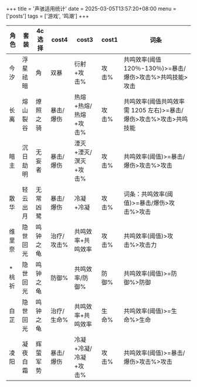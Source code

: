 +++
title = '声骇适用统计'
date = 2025-03-05T13:57:20+08:00
menu = ['posts']
tags = ['游戏', '鸣潮']
+++

| 角色   | 套装     | 4c选择   | cost4      | cost3                | cost1 | 词条                                          |
| ------ | -------- | -------- | ---------- | -------------------- | ----- | --------------------------------------------- |
| 今汐   | 浮星祛暗 | 角       | 双暴       | 衍射+攻击%           | 攻击% | 共鸣效率(阈值120％-130％)>=暴击/爆伤>攻击%>共鸣技能>攻击 |
| 长离   | 熔山裂谷 | 燎照之骑 | 暴击/爆伤  | 热熔+热熔/热熔+攻击% | 攻击% | 共鸣效率(阈值共鸣效率需 1205 左右)>=暴击/爆伤>攻击%>攻击>共鸣技能 |
| 暗主   | 沉日劫明 | 无妄者   | 暴击/爆伤  | 湮灭+湮灭/溟灭+攻击% | 攻击% | 共鸣效率(阈值)>=暴击/爆伤>攻击%>攻击          |
| 散华   | 轻云出月 | 无常凶鹭 | 暴击/爆伤  | 冷凝+冷凝            | 攻击% | 词条：共鸣效率(阈值)>=暴击/爆伤>攻击%>攻击    |
| 维里奈 | 隐世回光 | 鸣钟之龟 | 治疗/攻击% | 共鸣效率+共鸣效率    | 攻击% | 共鸣效率(阈值)>攻击%>攻击力                   |
| *桃祈  | 隐世回光 | 鸣钟之龟 | 防御%      | 共鸣效率/防御%       | 防御% | 共鸣效率(阈值)>=防御%>防御                    |
| 白芷   | 隐世回光 | 鸣钟之龟 | 治疗/生命% | 共鸣效率+共鸣效率    | 生命% | 共鸣效率(阈值)>=生命%>生命                    |
| 凌阳   | 凝夜白霜 | 辉萤军势 | 暴击/爆伤  | 冷凝+冷凝/冷凝+攻击% | 攻击% | 共鸣效率(阈值)>=暴击/爆伤>攻击%>攻击          |